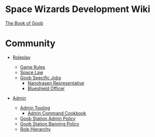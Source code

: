 Space Wizards Development Wiki
=====================

[The Book of Goob](index.md)

Community
========================
- [Roleplay](en/community/roleplay.md)
  - [Game Rules](en/community/roleplay/rules.md)
  - [Space Law](en/community/roleplay/space-law.md)
  - [Goob Specific Jobs](en/community/roleplay/jobs.md)
    - [Nanotrasen Representative](en/community/roleplay/jobs/ntr.md)
	- [Blueshield Officer](en/community/roleplay/jobs/bs.md)

- [Admin](en/community/admin.md)
  - [Admin Tooling](en/community/admin/admin-tooling.md)
    - [Admin Command Cookbook](en/community/admin/admin-tooling/admin-command-cookbook.md)
  - [Goob Station Admin Policy](en/community/admin/admin-policy.md)
  - [Goob Station Banning Policy](en/community/admin/banning-policy.md)
  - [Role Hierarchy](en/community/admin/role-hierarchy.md)

